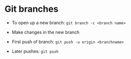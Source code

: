 # Git branches

- To open up a new branch: `git branch -c <branch name>`

- Make changes in the new branch

- First push of branch: `git push -u origin <branchname>`

- Later pushes: `git push`
